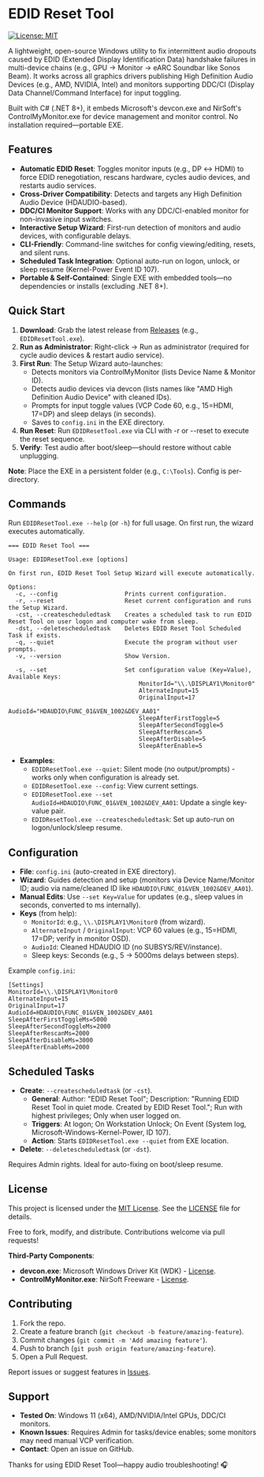 ﻿# EDID Reset Tool

[![License: MIT](https://img.shields.io/badge/License-MIT-yellow.svg)](https://opensource.org/licenses/MIT)

A lightweight, open-source Windows utility to fix intermittent audio dropouts caused by EDID (Extended Display Identification Data) handshake failures in multi-device chains (e.g., GPU → Monitor → eARC Soundbar like Sonos Beam). It works across all graphics drivers publishing High Definition Audio Devices (e.g., AMD, NVIDIA, Intel) and monitors supporting DDC/CI (Display Data Channel/Command Interface) for input toggling.

Built with C# (.NET 8+), it embeds Microsoft's devcon.exe and NirSoft's ControlMyMonitor.exe for device management and monitor control. No installation required—portable EXE.

## Features

- **Automatic EDID Reset**: Toggles monitor inputs (e.g., DP ↔ HDMI) to force EDID renegotiation, rescans hardware, cycles audio devices, and restarts audio services.
- **Cross-Driver Compatibility**: Detects and targets any High Definition Audio Device (HDAUDIO-based).
- **DDC/CI Monitor Support**: Works with any DDC/CI-enabled monitor for non-invasive input switches.
- **Interactive Setup Wizard**: First-run detection of monitors and audio devices, with configurable delays.
- **CLI-Friendly**: Command-line switches for config viewing/editing, resets, and silent runs.
- **Scheduled Task Integration**: Optional auto-run on logon, unlock, or sleep resume (Kernel-Power Event ID 107).
- **Portable & Self-Contained**: Single EXE with embedded tools—no dependencies or installs (excluding .NET 8+).

## Quick Start

1. **Download**: Grab the latest release from [Releases](https://github.com/Flawkee/EDID-Reset-Tool/releases) (e.g., `EDIDResetTool.exe`).
2. **Run as Administrator**: Right-click → Run as administrator (required for cycle audio devices & restart audio service).
3. **First Run**: The Setup Wizard auto-launches:
   - Detects monitors via ControlMyMonitor (lists Device Name & Monitor ID).
   - Detects audio devices via devcon (lists names like "AMD High Definition Audio Device" with cleaned IDs).
   - Prompts for input toggle values (VCP Code 60, e.g., 15=HDMI, 17=DP) and sleep delays (in seconds).
   - Saves to `config.ini` in the EXE directory.
4. **Run Reset**: Run `EDIDResetTool.exe` via CLI with -r or --reset to execute the reset sequence.
5. **Verify**: Test audio after boot/sleep—should restore without cable unplugging.

**Note**: Place the EXE in a persistent folder (e.g., `C:\Tools`). Config is per-directory.

## Commands

Run `EDIDResetTool.exe --help` (or `-h`) for full usage. On first run, the wizard executes automatically.

```
=== EDID Reset Tool ===

Usage: EDIDResetTool.exe [options]

On first run, EDID Reset Tool Setup Wizard will execute automatically.

Options:
  -c, --config                   Prints current configuration.
  -r, --reset                    Reset current configuration and runs the Setup Wizard.
  -cst, --createscheduledtask    Creates a scheduled task to run EDID Reset Tool on user logon and computer wake from sleep.
  -dst, --deletescheduledtask    Deletes EDID Reset Tool Scheduled Task if exists.
  -q, --quiet                    Execute the program without user prompts.
  -v, --version                  Show Version.

  -s, --set                      Set configuration value (Key=Value), Available Keys:
                                     MonitorId="\\.\DISPLAY1\Monitor0"
                                     AlternateInput=15
                                     OriginalInput=17
                                     AudioId="HDAUDIO\FUNC_01&VEN_1002&DEV_AA01"
                                     SleepAfterFirstToggle=5
                                     SleepAfterSecondToggle=5
                                     SleepAfterRescan=5
                                     SleepAfterDisable=5
                                     SleepAfterEnable=5
```

- **Examples**:
  - `EDIDResetTool.exe --quiet`: Silent mode (no output/prompts) - works only when configuration is already set.
  - `EDIDResetTool.exe --config`: View current settings.
  - `EDIDResetTool.exe --set AudioId=HDAUDIO\FUNC_01&VEN_1002&DEV_AA01`: Update a single key-value pair.
  - `EDIDResetTool.exe --createscheduledtask`: Set up auto-run on logon/unlock/sleep resume.

## Configuration

- **File**: `config.ini` (auto-created in EXE directory).
- **Wizard**: Guides detection and setup (monitors via Device Name/Monitor ID; audio via name/cleaned ID like `HDAUDIO\FUNC_01&VEN_1002&DEV_AA01`).
- **Manual Edits**: Use `--set Key=Value` for updates (e.g., sleep values in seconds, converted to ms internally).
- **Keys** (from help):
  - `MonitorId`: e.g., `\\.\DISPLAY1\Monitor0` (from wizard).
  - `AlternateInput` / `OriginalInput`: VCP 60 values (e.g., 15=HDMI, 17=DP; verify in monitor OSD).
  - `AudioId`: Cleaned HDAUDIO ID (no SUBSYS/REV/instance).
  - Sleep keys: Seconds (e.g., 5 → 5000ms delays between steps).

Example `config.ini`:
```
[Settings]
MonitorId=\\.\DISPLAY1\Monitor0
AlternateInput=15
OriginalInput=17
AudioId=HDAUDIO\FUNC_01&VEN_1002&DEV_AA01
SleepAfterFirstToggleMs=5000
SleepAfterSecondToggleMs=2000
SleepAfterRescanMs=2000
SleepAfterDisableMs=3000
SleepAfterEnableMs=2000
```

## Scheduled Tasks

- **Create**: `--createscheduledtask` (or `-cst`).
  - **General**: Author: "EDID Reset Tool"; Description: "Running EDID Reset Tool in quiet mode. Created by EDID Reset Tool."; Run with highest privileges; Only when user logged on.
  - **Triggers**: At logon; On Workstation Unlock; On Event (System log, Microsoft-Windows-Kernel-Power, ID 107).
  - **Action**: Starts `EDIDResetTool.exe --quiet` from EXE location.
- **Delete**: `--deletescheduledtask` (or `-dst`).

Requires Admin rights. Ideal for auto-fixing on boot/sleep resume.

## License

This project is licensed under the [MIT License](LICENSE). See the [LICENSE](LICENSE) file for details.

Free to fork, modify, and distribute. Contributions welcome via pull requests!

**Third-Party Components**:
- **devcon.exe**: Microsoft Windows Driver Kit (WDK) - [License](https://docs.microsoft.com/en-us/windows-hardware/drivers/devtest/devcon).
- **ControlMyMonitor.exe**: NirSoft Freeware - [License](https://www.nirsoft.net/utils/control_my_monitor.html).

## Contributing

1. Fork the repo.
2. Create a feature branch (`git checkout -b feature/amazing-feature`).
3. Commit changes (`git commit -m 'Add amazing feature'`).
4. Push to branch (`git push origin feature/amazing-feature`).
5. Open a Pull Request.

Report issues or suggest features in [Issues](https://github.com/Flawkee/EDID-Reset-Tool/issues).

## Support

- **Tested On**: Windows 11 (x64), AMD/NVIDIA/Intel GPUs, DDC/CI monitors.
- **Known Issues**: Requires Admin for tasks/device enables; some monitors may need manual VCP verification.
- **Contact**: Open an issue on GitHub.

Thanks for using EDID Reset Tool—happy audio troubleshooting! 🎧
